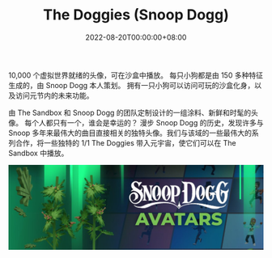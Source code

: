 ﻿---
title: "The Doggies (Snoop Dogg)"
description: "🐶 The Doggies - Snoop Dogg Avatars 🐶"
date: 2022-08-20T00:00:00+08:00
lastmod: 2022-08-20T00:00:00+08:00
draft: false
authors: ["boogArno"]
featuredImage: "the-doggies-snoop-dogg.png"
tags: ["Collectibles","The Doggies (Snoop Dogg)"]
categories: ["nfts"]
nfts: ["Collectibles"]
blockchain: "ETH"
website: "https://dappradar.com/"
twitter: "https://twitter.com/TheSnoopAvatars"
discord: "https://discord.com/invite/vAe4zvY"
telegram: ""
github: ""
youtube: ""
twitch: ""
facebook: ""
instagram: ""
reddit: ""
medium: ""
steam: ""
gitbook: ""
googleplay: ""
appstore: ""
status: "Live"
weight: 
lightgallery: true
toc: true
pinned: false
recommend: false
recommend1: false
---
10,000 个虚拟世界就绪的头像，可在沙盒中播放。 每只小狗都是由 150 多种特征生成的，由 Snoop Dogg 本人策划。 拥有一只小狗可以访问可玩的沙盒化身，以及访问元节内的未来功能。

由 The Sandbox 和 Snoop Dogg 的团队定制设计的一组涂料、新鲜和时髦的头像。 每个人都只有一个，谁会是幸运的？
漫步 Snoop Dogg 的历史，发现许多与 Snoop 多年来最伟大的曲目直接相关的独特头像。我们与该域的一些最伟大的系列合作，将一些独特的 1/1 The Doggies 带入元宇宙，使它们可以在 The Sandbox 中播放。

![1080x360](1080x360.jpg)

